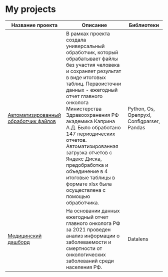 # My projects


| Название проекта      | Описание                | Библиотеки |
| ------------- |------------------| -----|
|[Автоматизированный обработчик файлов](https://github.com/JaneJaneM/My-projects/tree/main/Projects_1)|В рамках проекта создала универсальный обработчик, который обрабатывает файлы без участия человека и сохраняет результат в виде итоговых таблиц. Первоисточни данных - ежегодный отчет главного онколога Министерства Здравоохранения РФ академика Каприна А.Д. Было обработано 147 периодических отчетов. Автоматизированная загрузка отчетов с Яндекс Диска, предобработка и объединение в 4 итоговые таблицы в формате xlsx была осуществлена с помощью обработчика.|Python, Os, Openpyxl, Configparser, Pandas |  
|[Медицинский дашборд]()|На основании данных ежегодный отчет главного онколога РФ за 2021 проведен анализ информации о заболеваемости и смертности от онкологических заболеваний среди населения РФ.|Datalens|
